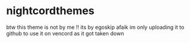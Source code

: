 # nightcordthemes

btw this theme is not by me !! its by egoskip afaik im only uploading it to github to use it on vencord as it got taken down
